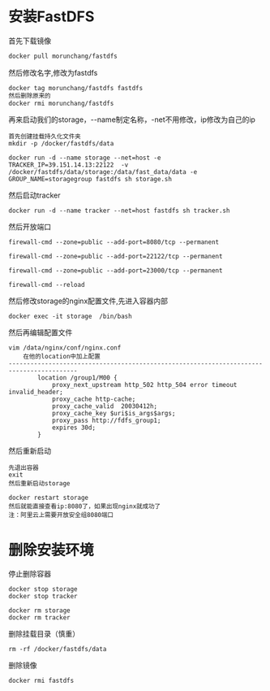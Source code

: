 # 安装FastDFS

首先下载镜像

```sh
docker pull morunchang/fastdfs
```

然后修改名字,修改为fastdfs

```sh
docker tag morunchang/fastdfs fastdfs
然后删除原来的
docker rmi morunchang/fastdfs
```

再来启动我们的storage，--name制定名称，-net不用修改，ip修改为自己的ip

```
首先创建挂载持久化文件夹
mkdir -p /docker/fastdfs/data

docker run -d --name storage --net=host -e TRACKER_IP=39.151.14.13:22122  -v /docker/fastdfs/data/storage:/data/fast_data/data -e GROUP_NAME=storagegroup fastdfs sh storage.sh
```

然后启动tracker

```
docker run -d --name tracker --net=host fastdfs sh tracker.sh
```

然后开放端口

```
firewall-cmd --zone=public --add-port=8080/tcp --permanent

firewall-cmd --zone=public --add-port=22122/tcp --permanent

firewall-cmd --zone=public --add-port=23000/tcp --permanent

firewall-cmd --reload
```

然后修改storage的nginx配置文件,先进入容器内部

```
docker exec -it storage  /bin/bash
```

然后再编辑配置文件

```
vim /data/nginx/conf/nginx.conf
	在他的location中加上配置
-----------------------------------------------------------------------------------------
        location /group1/M00 {
            proxy_next_upstream http_502 http_504 error timeout invalid_header;
            proxy_cache http-cache;
            proxy_cache_valid  20030412h;
            proxy_cache_key $uri$is_args$args;
            proxy_pass http://fdfs_group1;
            expires 30d;
        }
```

然后重新启动

```
先退出容器
exit
然后重新启动storage

docker restart storage
然后就能直接查看ip:8080了，如果出现nginx就成功了
注：阿里云上需要开放安全组8080端口
```

# 删除安装环境

停止删除容器

```
docker stop	storage
docker stop	tracker

docker rm storage
docker rm tracker
```

删除挂载目录（慎重）

```
rm -rf /docker/fastdfs/data
```

删除镜像

```
docker rmi fastdfs
```

